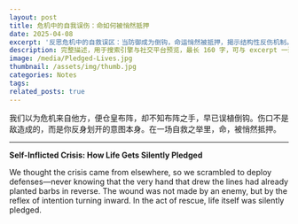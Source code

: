 ```yaml
---
layout: post
title: 危机中的自我误伤：命如何被悄然抵押
date: 2025-04-08
excerpt: '反思危机中的自救误区：当防御成为倒钩，命运悄然被抵押，揭示结构性反伤机制。A reflection on how crisis responses turn into barbed defenses, silently pledging life and exposing the paradox of self-harm within self-preservation.'
description: 完整描述，用于搜索引擎与社交平台预览，最长 160 字，可与 excerpt 一致
image: /media/Pledged-Lives.jpg
thumbnail: /assets/img/thumb.jpg
categories: Notes
tags: 
related_posts: true
---
```


我们以为危机来自他方，便仓皇布阵，却不知布阵之手，早已误植倒钩。伤口不是敌造成的，而是你反身划开的意图本身。在一场自救之举里，命，被悄然抵押。

---

**Self-Inflicted Crisis: How Life Gets Silently Pledged**

We thought the crisis came from elsewhere, so we scrambled to deploy defenses—never knowing that the very hand that drew the lines had already planted barbs in reverse. The wound was not made by an enemy, but by the reflex of intention turning inward. In the act of rescue, life itself was silently pledged.
